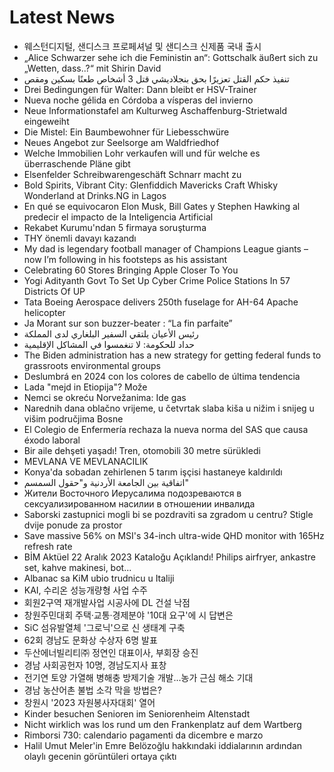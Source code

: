 # Latest News
-  웨스턴디지털, 샌디스크 프로페셔널 및 샌디스크 신제품 국내 출시
-  „Alice Schwarzer sehe ich die Feministin an“: Gottschalk äußert sich zu „Wetten, dass..?“ mit Shirin David
-  تنفيذ حكم القتل تعزيرًا بحق بنجلاديشي قتل 3 أشخاص طعنًا بسكين ومقص
-  Drei Bedingungen für Walter: Dann bleibt er HSV-Trainer
-  Nueva noche gélida en Córdoba a vísperas del invierno
-  Neue Informationstafel am Kulturweg Aschaffenburg-Strietwald eingeweiht
-  Die Mistel: Ein Baumbewohner für Liebesschwüre
-  Neues Angebot zur Seelsorge am Waldfriedhof
-  Welche Immobilien Lohr verkaufen will und für welche es überraschende Pläne gibt
-  Elsenfelder Schreibwarengeschäft Schnarr macht zu
-  Bold Spirits, Vibrant City: Glenfiddich Mavericks Craft Whisky Wonderland at Drinks.NG in Lagos
-  En qué se equivocaron Elon Musk, Bill Gates y Stephen Hawking al predecir el impacto de la Inteligencia Artificial
-  Rekabet Kurumu'ndan 5 firmaya soruşturma
-  THY önemli davayı kazandı
-  My dad is legendary football manager of Champions League giants – now I’m following in his footsteps as his assistant
-  Celebrating 60 Stores Bringing Apple Closer To You
-  Yogi Adityanth Govt To Set Up Cyber Crime Police Stations In 57 Districts Of UP
-  Tata Boeing Aerospace delivers 250th fuselage for AH-64 Apache helicopter
-  Ja Morant sur son buzzer-beater : “La fin parfaite”
-  رئيس الأعيان يلتقي السفير البلغاري لدى المملكة
-  حداد للحكومة: لا تنغمسوا في المشاكل الإقليمية
-  The Biden administration has a new strategy for getting federal funds to grassroots environmental groups
-  Deslumbrá en 2024 con los colores de cabello de última tendencia
-  Lada "mejd in Etiopija"? Može
-  Nemci se okreću Norvežanima: Ide gas
-  Narednih dana oblačno vrijeme, u četvrtak slaba kiša u nižim i snijeg u višim područjima Bosne
-  El Colegio de Enfermería rechaza la nueva norma del SAS que causa éxodo laboral
-  Bir aile dehşeti yaşadı! Tren, otomobili 30 metre sürükledi
-  MEVLANA VE MEVLANACILIK
-  Konya'da sobadan zehirlenen 5 tarım işçisi hastaneye kaldırıldı
-  اتفاقية بين الجامعة الأردنية و"حقول السمسم"
-  Жители Восточного Иерусалима подозреваются в сексуализированном насилии в отношении инвалида
-  Saborski zastupnici mogli bi se pozdraviti sa zgradom u centru? Stigle dvije ponude za prostor
-  Save massive 56% on MSI's 34-inch ultra-wide QHD monitor with 165Hz refresh rate
-  BİM Aktüel 22 Aralık 2023 Kataloğu Açıklandı! Philips airfryer, ankastre set, kahve makinesi, bot...
-  Albanac sa KiM ubio trudnicu u Italiji
-  KAI, 수리온 성능개량형 사업 수주
-  회원2구역 재개발사업 시공사에 DL 건설 낙점
-  창원주민대회 주택·교통·경제분야 '10대 요구'에 시 답변은
-  SiC 섬유발열체 '그로닉'으로 신 생태계 구축
-  62회 경남도 문화상 수상자 6명 발표
-  두산에너빌리티㈜ 정연인 대표이사, 부회장 승진
-  경남 사회공헌자 10명, 경남도지사 표창
-  전기연 토양 가열해 병해충 방제기술 개발...농가 근심 해소 기대
-  경남 농산어촌 불법 소각 막을 방법은?
-  창원시 '2023 자원봉사자대회' 열어
-  Kinder besuchen Senioren im Seniorenheim Altenstadt
-  Nicht wirklich was los rund um den Frankenplatz auf dem Wartberg
-  Rimborsi 730: calendario pagamenti da dicembre e marzo
-  Halil Umut Meler'in Emre Belözoğlu hakkındaki iddialarının ardından olaylı gecenin görüntüleri ortaya çıktı
